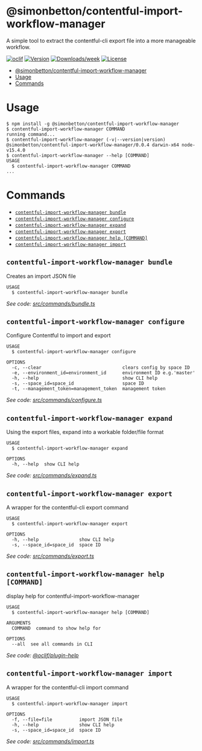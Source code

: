 # @simonbetton/contentful-import-workflow-manager

A simple tool to extract the contentful-cli export file into a more manageable workflow.

[![oclif](https://img.shields.io/badge/cli-oclif-brightgreen.svg)](https://oclif.io)
[![Version](https://img.shields.io/npm/v/@simonbetton/contentful-import-workflow-manager.svg)](https://npmjs.org/package/@simonbetton/contentful-import-workflow-manager)
[![Downloads/week](https://img.shields.io/npm/dw/@simonbetton/contentful-import-workflow-manager.svg)](https://npmjs.org/package/@simonbetton/contentful-import-workflow-manager)
[![License](https://img.shields.io/npm/l/@simonbetton/contentful-import-workflow-manager.svg)](https://github.com/simonbetton/contentful-import-workflow-manager/blob/main/package.json)

<!-- toc -->
* [@simonbetton/contentful-import-workflow-manager](#simonbettoncontentful-import-workflow-manager)
* [Usage](#usage)
* [Commands](#commands)
<!-- tocstop -->

# Usage

<!-- usage -->
```sh-session
$ npm install -g @simonbetton/contentful-import-workflow-manager
$ contentful-import-workflow-manager COMMAND
running command...
$ contentful-import-workflow-manager (-v|--version|version)
@simonbetton/contentful-import-workflow-manager/0.0.4 darwin-x64 node-v15.4.0
$ contentful-import-workflow-manager --help [COMMAND]
USAGE
  $ contentful-import-workflow-manager COMMAND
...
```
<!-- usagestop -->

# Commands

<!-- commands -->
* [`contentful-import-workflow-manager bundle`](#contentful-import-workflow-manager-bundle)
* [`contentful-import-workflow-manager configure`](#contentful-import-workflow-manager-configure)
* [`contentful-import-workflow-manager expand`](#contentful-import-workflow-manager-expand)
* [`contentful-import-workflow-manager export`](#contentful-import-workflow-manager-export)
* [`contentful-import-workflow-manager help [COMMAND]`](#contentful-import-workflow-manager-help-command)
* [`contentful-import-workflow-manager import`](#contentful-import-workflow-manager-import)

## `contentful-import-workflow-manager bundle`

Creates an import JSON file

```
USAGE
  $ contentful-import-workflow-manager bundle
```

_See code: [src/commands/bundle.ts](https://github.com/simonbetton/contentful-import-workflow-manager/blob/v0.0.4/src/commands/bundle.ts)_

## `contentful-import-workflow-manager configure`

Configure Contentful to import and export

```
USAGE
  $ contentful-import-workflow-manager configure

OPTIONS
  -c, --clear                              clears config by space ID
  -e, --environment_id=environment_id      environment ID e.g.'master'
  -h, --help                               show CLI help
  -s, --space_id=space_id                  space ID
  -t, --management_token=management_token  management token
```

_See code: [src/commands/configure.ts](https://github.com/simonbetton/contentful-import-workflow-manager/blob/v0.0.4/src/commands/configure.ts)_

## `contentful-import-workflow-manager expand`

Using the export files, expand into a workable folder/file format

```
USAGE
  $ contentful-import-workflow-manager expand

OPTIONS
  -h, --help  show CLI help
```

_See code: [src/commands/expand.ts](https://github.com/simonbetton/contentful-import-workflow-manager/blob/v0.0.4/src/commands/expand.ts)_

## `contentful-import-workflow-manager export`

A wrapper for the contentful-cli export command

```
USAGE
  $ contentful-import-workflow-manager export

OPTIONS
  -h, --help               show CLI help
  -s, --space_id=space_id  space ID
```

_See code: [src/commands/export.ts](https://github.com/simonbetton/contentful-import-workflow-manager/blob/v0.0.4/src/commands/export.ts)_

## `contentful-import-workflow-manager help [COMMAND]`

display help for contentful-import-workflow-manager

```
USAGE
  $ contentful-import-workflow-manager help [COMMAND]

ARGUMENTS
  COMMAND  command to show help for

OPTIONS
  --all  see all commands in CLI
```

_See code: [@oclif/plugin-help](https://github.com/oclif/plugin-help/blob/v3.2.2/src/commands/help.ts)_

## `contentful-import-workflow-manager import`

A wrapper for the contentful-cli import command

```
USAGE
  $ contentful-import-workflow-manager import

OPTIONS
  -f, --file=file          import JSON file
  -h, --help               show CLI help
  -s, --space_id=space_id  space ID
```

_See code: [src/commands/import.ts](https://github.com/simonbetton/contentful-import-workflow-manager/blob/v0.0.4/src/commands/import.ts)_
<!-- commandsstop -->
